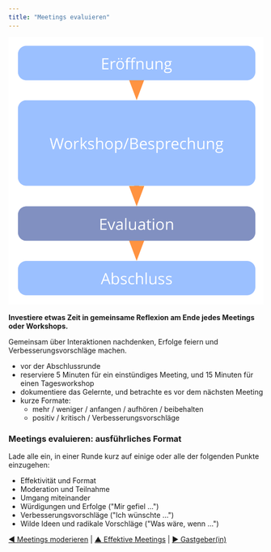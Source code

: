 ```yaml
---
title: "Meetings evaluieren"
---
```



![right,fit](img/meetings/evaluate-interactions.png)

**Investiere etwas Zeit in gemeinsame Reflexion am Ende jedes Meetings oder Workshops.**

Gemeinsam über Interaktionen nachdenken, Erfolge feiern und Verbesserungsvorschläge machen.

- vor der Abschlussrunde
- reserviere 5 Minuten für ein einstündiges Meeting, und 15 Minuten für einen Tagesworkshop
- dokumentiere das Gelernte, und betrachte es vor dem nächsten Meeting
- kurze Formate: 
    - mehr / weniger / anfangen / aufhören / beibehalten
    - positiv / kritisch / Verbesserungsvorschläge


### Meetings evaluieren: ausführliches Format

Lade alle ein, in einer Runde kurz auf einige oder alle der folgenden Punkte einzugehen:

- Effektivität und Format
- Moderation und Teilnahme
- Umgang miteinander
- Würdigungen und Erfolge ("Mir gefiel …")
- Verbesserungsvorschläge ("Ich wünschte …")
- Wilde Ideen und radikale Vorschläge ("Was wäre, wenn …")

[&#9664; Meetings moderieren](facilitate-meetings.html) | [&#9650; Effektive Meetings](meeting-practices.html) | [&#9654; Gastgeber(in)](meeting-host.html)

